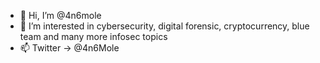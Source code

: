 - 👋 Hi, I’m @4n6mole
- 👀 I’m interested in cybersecurity, digital forensic, cryptocurrency, blue team and many more infosec topics
- 📫 Twitter -> @4n6Mole
<!---- 🌱 I’m currently learning ...  --->
<!---- 💞️ I’m looking to collaborate on ...  --->
<!---- - 📫 Email -> dforensic.mole@gmail.com --->

<!---
4n6mole/4n6mole is a ✨ special ✨ repository because its `README.md` (this file) appears on your GitHub profile.
You can click the Preview link to take a look at your changes.
--->
